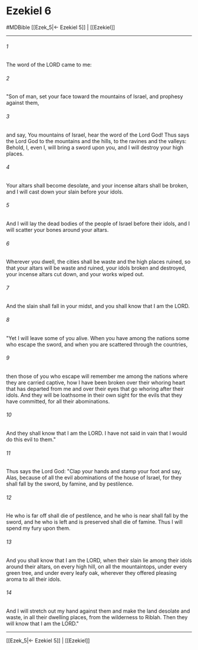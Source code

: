 # Ezekiel 6
#MDBible
[[Ezek_5|← Ezekiel 5]] | [[Ezekiel]]

***

###### 1 
The word of the LORD came to me: 

###### 2 
"Son of man, set your face toward the mountains of Israel, and prophesy against them, 

###### 3 
and say, You mountains of Israel, hear the word of the Lord God! Thus says the Lord God to the mountains and the hills, to the ravines and the valleys: Behold, I, even I, will bring a sword upon you, and I will destroy your high places. 

###### 4 
Your altars shall become desolate, and your incense altars shall be broken, and I will cast down your slain before your idols. 

###### 5 
And I will lay the dead bodies of the people of Israel before their idols, and I will scatter your bones around your altars. 

###### 6 
Wherever you dwell, the cities shall be waste and the high places ruined, so that your altars will be waste and ruined, your idols broken and destroyed, your incense altars cut down, and your works wiped out. 

###### 7 
And the slain shall fall in your midst, and you shall know that I am the LORD. 

###### 8 
"Yet I will leave some of you alive. When you have among the nations some who escape the sword, and when you are scattered through the countries, 

###### 9 
then those of you who escape will remember me among the nations where they are carried captive, how I have been broken over their whoring heart that has departed from me and over their eyes that go whoring after their idols. And they will be loathsome in their own sight for the evils that they have committed, for all their abominations. 

###### 10 
And they shall know that I am the LORD. I have not said in vain that I would do this evil to them." 

###### 11 
Thus says the Lord God: "Clap your hands and stamp your foot and say, Alas, because of all the evil abominations of the house of Israel, for they shall fall by the sword, by famine, and by pestilence. 

###### 12 
He who is far off shall die of pestilence, and he who is near shall fall by the sword, and he who is left and is preserved shall die of famine. Thus I will spend my fury upon them. 

###### 13 
And you shall know that I am the LORD, when their slain lie among their idols around their altars, on every high hill, on all the mountaintops, under every green tree, and under every leafy oak, wherever they offered pleasing aroma to all their idols. 

###### 14 
And I will stretch out my hand against them and make the land desolate and waste, in all their dwelling places, from the wilderness to Riblah. Then they will know that I am the LORD." 

***

[[Ezek_5|← Ezekiel 5]] | [[Ezekiel]]
